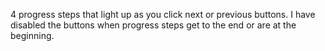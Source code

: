 4 progress steps that light up as you click next or previous buttons. I have disabled the buttons when progress steps get to the end or are at the beginning.
